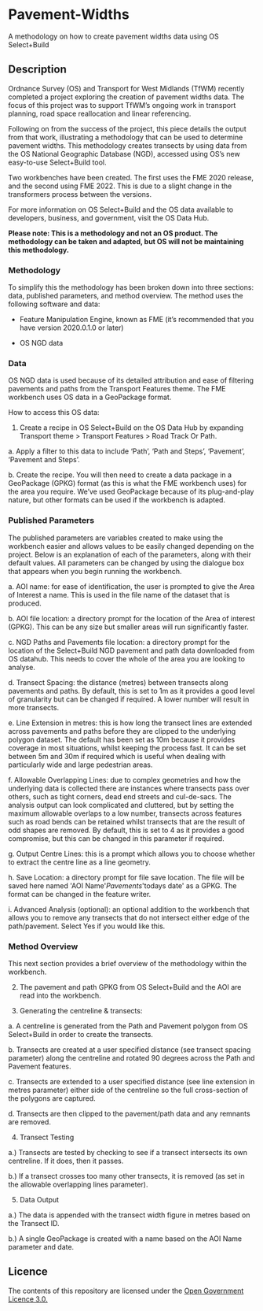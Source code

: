 # Pavement-Widths
A methodology on how to create pavement widths data using OS Select+Build

## Description
Ordnance Survey (OS) and Transport for West Midlands (TfWM) recently completed a project exploring the creation of pavement widths data. The focus of this project was to support TfWM’s ongoing work in transport planning, road space reallocation and linear referencing.  

Following on from the success of the project, this piece details the output from that work, illustrating a methodology that can be used to determine pavement widths. This methodology creates transects by using data from the OS National Geographic Database (NGD), accessed using OS’s new easy-to-use Select+Build tool. 

Two workbenches have been created. The first uses the FME 2020 release, and the second using FME 2022. This is due to a slight change in the transformers process between the versions. 

For more information on OS Select+Build and the OS data available to developers, business, and government, visit the OS Data Hub.  

**Please note: This is a methodology and not an OS product. The methodology can be taken and adapted, but OS will not be maintaining this methodology.**

### Methodology 

To simplify this the methodology has been broken down into three sections: data, published parameters, and method overview. The method uses the following software and data: 

* Feature Manipulation Engine, known as FME (it’s recommended that you have version 2020.0.1.0 or later) 

* OS NGD data 

### Data 

OS NGD data is used because of its detailed attribution and ease of filtering pavements and paths from the Transport Features theme. The FME workbench uses OS data in a GeoPackage format. 

How to access this OS data: 

1. Create a recipe in OS Select+Build on the OS Data Hub by expanding Transport theme > Transport Features > Road Track Or Path.  

  a. Apply a filter to this data to include ‘Path’, ‘Path and Steps’, ‘Pavement’, ‘Pavement and Steps’. 

  b. Create the recipe. You will then need to create a data package in a GeoPackage (GPKG) format (as this is what the FME workbench uses) for the area you require.  We’ve used GeoPackage because of its plug-and-play nature, but other formats can be used if the workbench is adapted. 

### Published Parameters  

The published parameters are variables created to make using the workbench easier and allows values to be easily changed depending on the project. Below is an explanation of each of the parameters, along with their default values. All parameters can be changed by using the dialogue box that appears when you begin running the workbench.  

a. AOI name: for ease of identification, the user is prompted to give the Area of Interest a name. This is used in the file name of the dataset that is produced. 

b. AOI file location: a directory prompt for the location of the Area of interest (GPKG). This can be any size but smaller areas will run significantly faster. 

c. NGD Paths and Pavements file location: a directory prompt for the location of the Select+Build NGD pavement and path data downloaded from OS datahub. This needs to cover the whole of the area you are looking to analyse. 

d. Transect Spacing: the distance (metres) between transects along pavements and paths. By default, this is set to 1m as it provides a good level of granularity but can be changed if required. A lower number will result in more transects. 

e. Line Extension in metres: this is how long the transect lines are extended across pavements and paths before they are clipped to the underlying polygon dataset. The default has been set as 10m because it provides coverage in most situations, whilst keeping the process fast. It can be set between 5m and 30m if required which is useful when dealing with particularly wide and large pedestrian areas. 

f. Allowable Overlapping Lines: due to complex geometries and how the underlying data is collected there are instances where transects pass over others, such as tight corners, dead end streets and cul-de-sacs. The analysis output can look complicated and cluttered, but by setting the maximum allowable overlaps to a low number, transects across features such as road bends can be retained whilst transects that are the result of odd shapes are removed. By default, this is set to 4 as it provides a good compromise, but this can be changed in this parameter if required. 

g. Output Centre Lines: this is a prompt which allows you to choose whether to extract the centre line as a line geometry. 

h. Save Location: a directory prompt for file save location. The file will be saved here named 'AOI Name'_Pavements_'todays date' as a GPKG. The format can be changed in the feature writer. 

i. Advanced Analysis (optional): an optional addition to the workbench that allows you to remove any transects that do not intersect either edge of the path/pavement. Select Yes if you would like this. 


### Method Overview 

This next section provides a brief overview of the methodology within the workbench. 

2. The pavement and path GPKG from OS Select+Build and the AOI are read into the workbench. 

3. Generating the centreline & transects:   

  a. A centreline is generated from the Path and Pavement polygon from OS Select+Build in order to create the transects. 

  b. Transects are created at a user specified distance (see transect spacing parameter) along the centreline and rotated 90 degrees across the Path and Pavement features. 

  c. Transects are extended to a user specified distance (see line extension in metres parameter) either side of the centreline so the full cross-section of the polygons are captured.   

  d. Transects are then clipped to the pavement/path data and any remnants are removed. 

4. Transect Testing 

  a.) Transects are tested by checking to see if a transect intersects its own centreline. If it does, then it passes.   

  b.) If a transect crosses too many other transects, it is removed (as set in the allowable overlapping lines parameter). 

5. Data Output 

  a.) The data is appended with the transect width figure in metres based on the Transect ID. 

  b.) A single GeoPackage is created with a name based on the AOI Name parameter and date.  

## Licence
The contents of this repository are licensed under the [Open Government Licence 3.0.](https://www.nationalarchives.gov.uk/doc/open-government-licence/version/3/)

